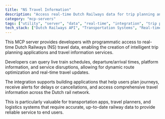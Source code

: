 ```yaml
---
title: "NS Travel Information"
description: "Access real-time Dutch Railways data for trip planning and travel information."
category: "mcp-servers"
tags: ["utility", "server", "data", "real-time", "integration", "trip planning", "alerts", "logistics"]
tech_stack: ["Dutch Railways API", "Transportation Systems", "Real-time Data", "Trip Planning", "Public Transit", "Live Train Schedules", "Service Disruptions"]
---
```


This MCP server provides developers with programmatic access to real-time Dutch Railways (NS) travel data, enabling the creation of intelligent trip planning applications and travel information services. 

Developers can query live train schedules, departure/arrival times, platform information, and service disruptions, allowing for dynamic route optimization and real-time travel updates.

The integration supports building applications that help users plan journeys, receive alerts for delays or cancellations, and access comprehensive travel information across the Dutch rail network. 

This is particularly valuable for transportation apps, travel planners, and logistics systems that require accurate, up-to-date railway data to provide reliable service to end users.